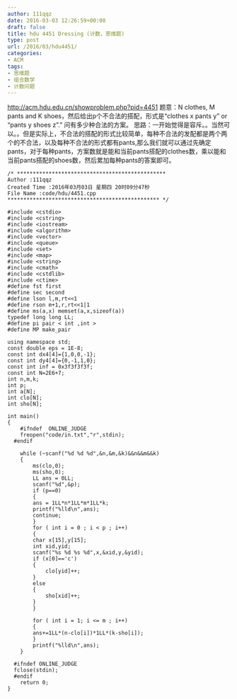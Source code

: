 ```yaml
---
author: 111qqz
date: 2016-03-03 12:26:59+00:00
draft: false
title: hdu 4451 Dressing (计数，思维题)
type: post
url: /2016/03/hdu4451/
categories:
- ACM
tags:
- 思维题
- 组合数学
- 计数问题
---
```


http://acm.hdu.edu.cn/showproblem.php?pid=4451
题意：N clothes, M pants and K shoes，然后给出p个不合法的搭配，形式是“clothes x pants y” or “pants y shoes z”.” 问有多少种合法的方案。
思路：一开始觉得是容斥。。当然可以。。但是实际上，不合法的搭配的形式比较简单，每种不合法的发配都是两个两个的不合法，以及每种不合法的形式都有pants,那么我们就可以通过先确定pants，对于每种pants，方案数就是能和当前pants搭配的clothes数，乘以能和当前pants搭配的shoes数，然后累加每种pants的答案即可。

 

    
    /* ***********************************************
    Author :111qqz
    Created Time :2016年03月03日 星期四 20时09分47秒
    File Name :code/hdu/4451.cpp
    ************************************************ */
    
    #include <cstdio>
    #include <cstring>
    #include <iostream>
    #include <algorithm>
    #include <vector>
    #include <queue>
    #include <set>
    #include <map>
    #include <string>
    #include <cmath>
    #include <cstdlib>
    #include <ctime>
    #define fst first
    #define sec second
    #define lson l,m,rt<<1
    #define rson m+1,r,rt<<1|1
    #define ms(a,x) memset(a,x,sizeof(a))
    typedef long long LL;
    #define pi pair < int ,int >
    #define MP make_pair
    
    using namespace std;
    const double eps = 1E-8;
    const int dx4[4]={1,0,0,-1};
    const int dy4[4]={0,-1,1,0};
    const int inf = 0x3f3f3f3f;
    const int N=2E6+7;
    int n,m,k;
    int p;
    int a[N];
    int clo[N];
    int sho[N];
    
    int main()
    {
    	#ifndef  ONLINE_JUDGE 
    	freopen("code/in.txt","r",stdin);
      #endif
    
    	while (~scanf("%d %d %d",&n,&m,&k)&&n&&m&&k)
    	{
    	    ms(clo,0);
    	    ms(sho,0);
    	    LL ans = 0LL;
    	    scanf("%d",&p);
    	    if (p==0)
    	    {
    		ans = 1LL*n*1LL*m*1LL*k;
    		printf("%lld\n",ans);
    		continue;
    	    }
    	    for ( int i = 0 ; i < p ; i++)
    	    {
    		char x[15],y[15];
    		int xid,yid;
    		scanf("%s %d %s %d",x,&xid,y,&yid);
    		if (x[0]=='c') 
    		{
    		    clo[yid]++;
    		}
    		else
    		{
    		    sho[xid]++; 
    		}
    	    }
    
    	    for ( int i = 1; i <= m ; i++)
    	    {
    		ans+=1LL*(n-clo[i])*1LL*(k-sho[i]);
    	    }
    	    printf("%lld\n",ans);
    	}
    
      #ifndef ONLINE_JUDGE  
      fclose(stdin);
      #endif
        return 0;
    }
    



